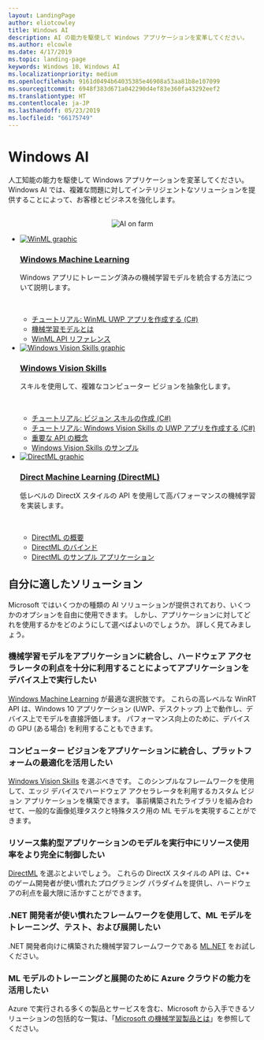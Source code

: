 ```yaml
---
layout: LandingPage
author: eliotcowley
title: Windows AI
description: AI の能力を駆使して Windows アプリケーションを変革してください。
ms.author: elcowle
ms.date: 4/17/2019
ms.topic: landing-page
keywords: Windows 10、Windows AI
ms.localizationpriority: medium
ms.openlocfilehash: 9161d0494b64035385e46908a53aa81b8e107099
ms.sourcegitcommit: 6948f383d671a042290d4ef83e360fa43292eef2
ms.translationtype: HT
ms.contentlocale: ja-JP
ms.lasthandoff: 05/23/2019
ms.locfileid: "66175749"
---
```

# <a name="windows-ai"></a>Windows AI

人工知能の能力を駆使して Windows アプリケーションを変革してください。 Windows AI では、複雑な問題に対してインテリジェントなソリューションを提供することによって、お客様とビジネスを強化します。

<br/>

<div style="text-align:center">
    <img src="images/windows-ai-photo.png" alt="AI on farm"/>
</div>

<ul class="cardsK panelContent">
    <li>
        <div class="cardSize">
            <div class="cardPadding">
                <div class="card">
                    <div class="cardImageOuter">
                        <div class="cardImage bgdAccent1">
                            <a href="windows-ml/index.md">
                                <img src="https://docs.microsoft.com/media/hubs/windows/windows-ai.svg"
                                    alt="WinML graphic"
                                    data-linktype="external"
                                    class="x-hidden-focus"/>
                            </a>
                        </div>
                    </div>
                    <div class="cardText">
                        <h3>
                            <a href="windows-ml/index.md">Windows Machine Learning</a>
                        </h3>
                        <p>Windows アプリにトレーニング済みの機械学習モデルを統合する方法について説明します。</p>
                        <br/>
                        <ul>
                            <li><a href="windows-ml/get-started-uwp.md">チュートリアル: WinML UWP アプリを作成する (C#)</a></li>
                            <li><a href="windows-ml/what-is-a-machine-learning-model.md">機械学習モデルとは</a></li>
                            <li><a href="windows-ml/api-reference.md">WinML API リファレンス</a></li>
                        </ul>
                    </div>
                </div>
            </div>
        </div>
    </li>
    <li>
        <div class="cardSize">
            <div class="cardPadding">
                <div class="card">
                    <div class="cardImageOuter">
                        <div class="cardImage bgdAccent1">
                            <a href="windows-vision-skills/index.md">
                                <img src="https://docs.microsoft.com/media/hubs/cortana/cortana-get-started-build-skill-language.svg" alt="Windows Vision Skills graphic" data-linktype="external" class="x-hidden-focus"/>
                            </a>
                        </div>
                    </div>
                    <div class="cardText">
                        <h3>
                            <a href="windows-vision-skills/index.md">Windows Vision Skills</a>
                        </h3>
                        <p>スキルを使用して、複雑なコンピューター ビジョンを抽象化します。</p>
                        <br/>
                        <ul>
                            <li><a href="windows-vision-skills/tutorial.md">チュートリアル: ビジョン スキルの作成 (C#)</a></li>
                            <li><a href="windows-vision-skills/tutorial1.md">チュートリアル: Windows Vision Skills の UWP アプリを作成する (C#)</a></li>
                            <li><a href="windows-vision-skills/important-api-concepts.md">重要な API の概念</a></li>
                            <li><a href="windows-vision-skills/samples.md">Windows Vision Skills のサンプル</a></li>
                        </ul>
                    </div>
                </div>
            </div>
        </div>
    </li>
    <li>
        <div class="cardSize">
            <div class="cardPadding">
                <div class="card">
                    <div class="cardImageOuter">
                        <div class="cardImage bgdAccent1">
                            <a href="https://docs.microsoft.com/windows/desktop/direct3d12/dml">
                                <img src="https://docs.microsoft.com/media/hubs/cortana/cortana-resources-samples.svg" alt="DirectML graphic" data-linktype="external" class="x-hidden-focus"/>
                            </a>
                        </div>
                    </div>
                    <div class="cardText">
                        <h3>
                            <a href="https://docs.microsoft.com/windows/desktop/direct3d12/dml">Direct Machine Learning (DirectML)</a>
                        </h3>
                        <p>低レベルの DirectX スタイルの API を使用して高パフォーマンスの機械学習を実装します。</p>
                        <br/>
                        <ul>
                            <li><a href="https://docs.microsoft.com/windows/desktop/direct3d12/dml-intro">DirectML の概要</a></li>
                            <li><a href="https://docs.microsoft.com/windows/desktop/direct3d12/dml-binding">DirectML のバインド</a></li>
                            <li><a href="https://docs.microsoft.com/windows/desktop/direct3d12/dml-min-app">DirectML のサンプル アプリケーション</a></li>
                        </ul>
                    </div>
                </div>
            </div>
        </div>
    </li>
</ul>

## <a name="which-solution-is-right-for-me"></a>自分に適したソリューション

Microsoft ではいくつかの種類の AI ソリューションが提供されており、いくつかのオプションを自由に使用できます。 しかし、アプリケーションに対してどれを使用するかをどのようにして選べばよいのでしょうか。 詳しく見てみましょう。

### <a name="i-want-to-integrate-a-machine-learning-model-into-my-application-and-run-it-on-the-device-by-taking-full-advantage-of-hardware-acceleration"></a>機械学習モデルをアプリケーションに統合し、ハードウェア アクセラレータの利点を十分に利用することによってアプリケーションをデバイス上で実行したい

[Windows Machine Learning](windows-ml/index.md) が最適な選択肢です。 これらの高レベルな WinRT API は、Windows 10 アプリケーション (UWP、デスクトップ) 上で動作し、デバイス上でモデルを直接評価します。 パフォーマンス向上のために、デバイスの GPU (ある場合) を利用することもできます。

### <a name="i-want-to-integrate-computer-vision-into-my-application-and-take-advantage-of-platform-optimizations"></a>コンピューター ビジョンをアプリケーションに統合し、プラットフォームの最適化を活用したい

[Windows Vision Skills](windows-vision-skills/index.md) を選ぶべきです。 このシンプルなフレームワークを使用して、エッジ デバイスでハードウェア アクセラレータを利用するカスタム ビジョン アプリケーションを構築できます。 事前構築されたライブラリを組み合わせて、一般的な画像処理タスクと特殊タスク用の ML モデルを実現することができます。

### <a name="i-want-to-have-fuller-control-over-resource-utilization-during-model-execution-for-high-intensive-applications"></a>リソース集約型アプリケーションのモデルを実行中にリソース使用率をより完全に制御したい

[DirectML](https://docs.microsoft.com/windows/desktop/direct3d12/dml) を選ぶとよいでしょう。 これらの DirectX スタイルの API は、C++ のゲーム開発者が使い慣れたプログラミング パラダイムを提供し、ハードウェアの利点を最大限に活かすことができます。

### <a name="i-want-to-train-test-and-deploy-ml-models-with-a-framework-that-is-familiar-to-a-net-developer"></a>.NET 開発者が使い慣れたフレームワークを使用して、ML モデルをトレーニング、テスト、および展開したい

.NET 開発者向けに構築された機械学習フレームワークである [ML.NET](https://dotnet.microsoft.com/apps/machinelearning-ai/ml-dotnet) をお試しください。

### <a name="i-want-to-leverage-the-power-of-the-azure-cloud-for-training-and-deploying-ml-models"></a>ML モデルのトレーニングと展開のために Azure クラウドの能力を活用したい

Azure で実行される多くの製品とサービスを含む、Microsoft から入手できるソリューションの包括的な一覧は、「[Microsoft の機械学習製品とは](https://docs.microsoft.com/azure/architecture/data-guide/technology-choices/data-science-and-machine-learning)」を参照してください。
